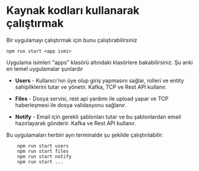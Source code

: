 # Kaynak kodları kullanarak çalıştırmak

Bir uygulamayı çalıştırmak için bunu çalıştırabilirsiniz

```
npm run start <app ismi>
```

Uygulama isimleri "apps" klasörü altındaki klasörlere bakabilirsiniz. Şu anki en temel uygulamalar şunlardır

- **Users** - Kullanıcı'nın üye olup giriş yapmasını sağlar, rolleri ve entity sahipliklerini tutar ve yönetir.  Kafka, TCP ve Rest API kullanır. 

- **Files** - Dosya servisi, rest api yardımı ile upload yapar ve TCP haberleşmesi ile dosya validasyonu sağlanır.

- **Notify** - Email için gerekli şablonları tutar ve bu şablonlardan email hazırlayarak gönderir. Kafka ve Rest API kullanır. 

Bu uygulamaları herbiri ayrı terminalde şu şekilde çalıştırılabilir:

```
    npm run start users
    npm run start files
    npm run start notify
    npm run start ...
```